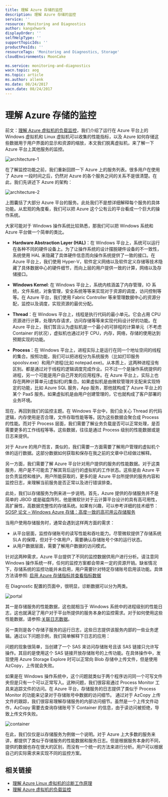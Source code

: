 ```yaml
---
title: 理解 Azure 存储的监控
description: 理解 Azure 存储的监控
service: ''
resource: Monitoring and Diagnostics
author: kangxhwork
displayOrder: ''
selfHelpType: ''
supportTopicIds: ''
productPesIds: ''
resourceTags: 'Monitoring and Diagnostics, Storage'
cloudEnvironments: MoonCake

ms.service: monitoring-and-diagnostics
wacn.topic: aog
ms.topic: article
ms.author: allenk
ms.date: 08/24/2017
wacn.date: 08/24/2017
---
```


# 理解 Azure 存储的监控

前文：[理解 Azure 虚拟机的负载监控](aog-monitoring-and-diagnostics-virtual-machines-load-monitoring-understanding.md)，我们介绍了运行在 Azure 平台上的 Windows 虚拟机和 Linux 虚拟机可以收集的性能指标，以及 Azure 如何存储这些数据用于用户界面的显示和资源的缩放，本文我们脱离虚拟机，来了解一下 Azure 平台上其他服务的监控。

![architecture-1](media/aog-monitoring-and-diagnostics-storage-understanding/architecture-1.png)

在了解监控功能之前，我们重新回顾一下 Azure 上的服务列表。很多用户在使用了 Azure 一段时间之后，仍然对 Azure 的各个服务之间的关系不是很清楚。在此，我们先讲述下 Azure 的架构：

![architecture-2](media/aog-monitoring-and-diagnostics-storage-understanding/architecture-2.png)

上图囊括了大部分 Azure 平台的服务。此处我们不是想详细解释每个服务的具体功能。从宏观的角度看，我们可以把 Azure 这个公有云的平台看成一个巨大的操作系统。

大家可能对于 Windows 操作系统比较熟悉，那我们可以把 Windows 系统和 Azure 平台做一个简单的类比。

- **Hardware Abstraction Layer (HAL)**：在 Windows 平台上，系统可以运行在各种不同的硬件设备上。为了让操作系统的设计摆脱硬件设备的不一致性，系统使用 HAL 来隐藏了具体硬件信息而向操作系统提供了一致的接口。在 Azure 平台上，我们使用 Hyper-V，软件定义网络以及软件定义存储等技术隐藏了具体数据中心的硬件细节，而向上层的用户提供一致的计算，网络以及存储接口。

- **Windows Kernel**: 在 Windows 平台上，系统内核涵盖了内存管理，IO 系统，文件系统，对象管理，安全系统等等来实现对于资源的调度，访问控制等等。在 Azure 平台，我们使用 Fabric Controller 等来管理数据中心的资源分配，监控以及调度，实现资源的最优分配。

- **Thread**：在 Windows 平台上，线程是执行代码的最小单元。它会占用 CPU 资源进行计算，处理内存请求，访问存储等等来实现代码设计好的功能。在 Azure 平台上，我们暂且认为虚拟机是一个最小的可排程的计算单元（不考虑 Container 的状况），虚拟机也通过对于 CPU，内存，网络，存储的使用达到预期实现的功能。

- **Process**：在 Windows 平台上，进程实际上是运行在同一个地址空间的线程的集合。按照功能，我们可以把进程分为系统服务（比如打印服务 spoolsv.exe）和用户进程(比如 notepad.exe)。从本质上，这两种进程没有区别。都是通过对于线程的逻辑调度完成作业。只不过一个是操作系统提供的进程，另一个可能是用户自己开发的应用程序。在 Azure 平台上，实际上也存在两种计算单元(虚拟机)的集合。如果虚拟机是由微软管理并支配来实现特定的功能，比如 Azure SQL 服务，App 服务，那他就构成了 Azure 平台上的某个 PaaS 服务。如果虚拟机是由用户创建管理的，它也就构成了客户部署的业务环境。

现在，再回到我们的监控主题。在 Windows 平台中，我们会关心 Thread 的代码逻辑，内存使用是否合理，文件存取性能等等。因为这些数据会聚合成 Process 的性能。而对于 Process 层面，我们需要了解业务负载是否可以正常处理，是否需要更多的工作线程等等。这些数据，往往是通过 Process 级别的性能数据或是日志来提供。

对于 Azure 的用户而言，类似的，我们需要一方面需要了解用户管理的虚拟机个体的运行数据。这部分数据如何获取和保存在我之前的文章中已经做过解释。

另一方面，我们需要了解 Azure 平台针对用户提供的服务的性能数据。对于这类服务，用户是不可能去了解其背后运行的虚拟机的工作状态。这些是由 Azure 平台负责监控和维护。用户所能获取的，更多的是 Azure 平台所提供的服务内容和监控日志，来理解当前服务是否正常以及进行错误排查。

此处，我们以存储服务为例来进一步说明。首先，Azure 提供的存储服务并不是简单的 JBOD 或是磁盘阵列，他是微软针对于云计算平台设计的具有高可用性，高扩展性，高数据完整性的存储系统。如果有兴趣，可以参考详细的技术细节：[SOSP 论文 – Windows Azure 存储：高度一致的高可用云存储服务](https://blogs.msdn.microsoft.com/windowsazurestorage/2011/11/20/sosp-paper-windows-azure-storage-a-highly-available-cloud-storage-service-with-strong-consistency/)

当用户使用存储服务时，通常会遇到这样两方面的需求：

- 从平台层面，监控存储账号的读写性能和吞吐能力。尽管微软提供了存储系统 SLA 的保障，但对于个体用户，需要确认存储账号个体的运行状态。
- 从用户数据层面，需要了解用户数据的访问模式。

针对这两种需求，Azure 平台提供了不同的监控数据供用户进行分析。请注意同 Windows 操作系统一样，任何的监控方案都会带来一定的资源开销。缺省情况下，存储系统的监控功能并未启用，用户需要针对特定存储账号启用该功能。具体方法请参照: [启用 Azure 存储指标并查看指标数据](https://docs.azure.cn/zh-cn/storage/storage-enable-and-view-metrics)

在 Diagnostic 配置的页面中，很明显，诊断数据可以分为两类。

![portal](media/aog-monitoring-and-diagnostics-storage-understanding/portal.png)

其一是存储服务的性能数据，这也就相当于 Windows 系统中的进程级别的性能日志，这也就满足了用户对于平台所提供的服务本身的监控需求。对于如何使用这些性能数据，请参照:[关联日志数据](https://docs.azure.cn/zh-cn/storage/storage-monitoring-diagnosing-troubleshooting#correlating-log-data)。

另一类则是各个存储子服务的运行日志，这些日志提供该服务内部的一些业务逻辑。通过以下问题示例，我们简单解释下日志的应用：

问题的现象很简单，当创建了一个 SAS 来访问存储账号且该 SAS 链接只允许写操作。其目的是使用这个 SAS 链接开放存储账号的上传功能。在具体操作中，发现使用 Azure Storage Explore 时可以正常向 Blob 存储中上传文件，但是使用 AzCopy，上传就会失败。

如果是在 Windows 操作系统中，这个问题就类似于两个程序访问同一个可写文件夹但是只有一个可以正常写入。这种问题，我们很容易通过 Process Monitor 工具来追踪文件的访问。在 Azure 平台，存储服务的日志提供了类似于 Process Monitor 的功能来记录对于存储账号中数据的访问细节。
通过对于 AzCopy 上传文件的跟踪，我们很容易理解存储服务的内部访问细节。虽然是一个上传文件动作，AzCopy 需要去查询存储账号下 Container 的信息，由于读访问被拒绝，导致上传文件失败。

![container](media/aog-monitoring-and-diagnostics-storage-understanding/container.png)

在此，我们仅仅是以存储服务为例做一个说明。对于 Azure 上大多数的服务来讲，都提供了类似于存储服务的性能数据和服务日志。但是根据服务本身的不同，提供的数据也存在很大的区别，而没有一个统一的方法来进行分析。用户可以根据自己的实际需求来实现不同的监控方案。

## 相关链接 

- [理解 Azure Linux 虚拟机的诊断工作原理](aog-monitoring-and-diagnostics-virtual-machines-linux-operating-principle-understanding.md)
- [理解 Azure 虚拟机的负载监控](aog-monitoring-and-diagnostics-virtual-machines-load-monitoring-understanding.md)